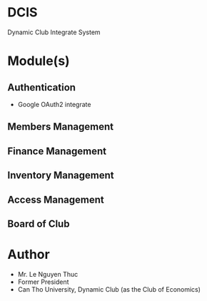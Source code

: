 # DCIS
Dynamic Club Integrate System

# Module(s)
## Authentication
* Google OAuth2 integrate
## Members Management
## Finance Management
## Inventory Management
## Access Management
## Board of Club
# Author
* Mr. Le Nguyen Thuc
* Former President
* Can Tho University, Dynamic Club (as the Club of Economics)
